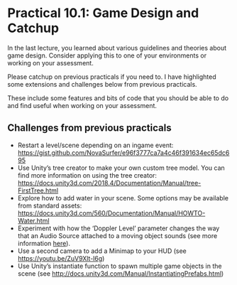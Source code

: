 # Practical 10.1: Game Design and Catchup

In the last lecture, you learned about various guidelines and theories about game design. Consider applying this to one of your environments or working on your assessment. 

Please catchup on previous practicals if you need to. I have highlighted some extensions and challenges below from previous practicals. 

These include some features and bits of code that you should be able to do and find useful when working on your assessment. 

## Challenges from previous practicals 

-	Restart a level/scene depending on an ingame event: https://gist.github.com/NovaSurfer/e96f3777ca7a4c46f391634ec65dc695
-	Use Unity’s tree creator to make your own custom tree model. You can find more information on using the tree creator: https://docs.unity3d.com/2018.4/Documentation/Manual/tree-FirstTree.html
-	Explore how to add water in your scene. Some options may be available from standard assets: https://docs.unity3d.com/560/Documentation/Manual/HOWTO-Water.html
-	Experiment with how the ‘Doppler Level’ parameter changes the way that an Audio Source attached to a moving object sounds (see more information [here](https://en.wikipedia.org/wiki/Doppler_effect)).
-	Use a second camera to add a Minimap to your HUD (see https://youtu.be/ZuV9Xlt-l6g)
-	Use Unity’s instantiate function to spawn multiple game objects in the scene (see http://docs.unity3d.com/Manual/InstantiatingPrefabs.html)


